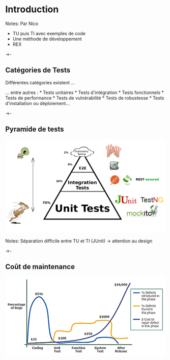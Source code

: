 # Introduction

Notes:
Par Nico
* TU puis TI avec exemples de code
* Une méthode de développement
* REX

->-

## Catégories de Tests

Différentes catégories existent ...

<div>
... entre autres :
* Tests unitaires <!-- .element: class="fragment highlight-green" -->
* Tests d'intégration <!-- .element: class="fragment highlight-green" -->
* Tests fonctionnels
* Tests de performance
* Tests de vulnérabilité
* Tests de robustesse
* Tests d'installation ou déploiement...
</div> <!-- .element: class="fragment" -->

->-

## Pyramide de tests

![Pyramide tests](img/mike_cohn_pyramid.png) <!-- .element: style="box-shadow:5px 5px 20px grey;" -->

Notes:
Séparation difficile entre TU et TI (JUnit) -> attention au design

->-

## Coût de maintenance

![CoutBug](img/applied-software-measurement.png) <!-- .element: style="box-shadow:5px 5px 20px grey;" -->